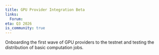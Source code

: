 ```yaml
---
title: GPU Provider Integration Beta
links:
  Forum: 
eta: Q3 2026
is_community: true
---
```

 Onboarding the first wave of GPU providers to the testnet and testing the distribution of basic computation jobs.


